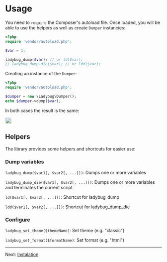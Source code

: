 # Usage

You need to `require` the Composer's autoload file. Once loaded, you will be able to use
the helpers as well as create `Dumper` instancies:

``` php
<?php
require 'vendor/autoload.php';

$var = 1;

ladybug_dump($var); // or ld($var);
// ladybug_dump_die($var); // or ldd($var);
```

Creating an instance of the `Dumper`:

``` php
<?php
require 'vendor/autoload.php';

$dumper = new \Ladybug\Dumper();
echo $dumper->dump($var);
```

In both cases the result is the same:

<img style="border:1px solid #ccc; padding:1px" src="https://github.com/raulfraile/ladybug/raw/master/doc/images/int_modern.png" />

## Helpers

The library provides some helpers and shortcuts for easier use:

### Dump variables

`ladybug_dump($var1[, $var2[, ...]])`: Dumps one or more variables

`ladybug_dump_die($var1[, $var2[, ...]])`: Dumps one or more variables and
terminates the current script

`ld($var1[, $var2[, ...]])`: Shortcut for ladybug_dump

`ldd($var1[, $var2[, ...]])`: Shortcut for ladybug_dump_die

### Configure

`ladybug_set_theme($themeName)`: Set theme (e.g. "classic")

`ladybug_set_format($formatName)`: Set format (e.g. "html")


***

Next: [Instalation](https://github.com/raulfraile/ladybug/blob/master/doc/installation.md).